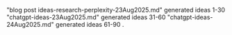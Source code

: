 "blog post ideas-research-perplexity-23Aug2025.md" generated ideas 1-30
"chatgpt-ideas-23Aug2025.md" generated ideas 31-60
"chatgpt-ideas-24Aug2025.md" generated ideas 61-90
.
